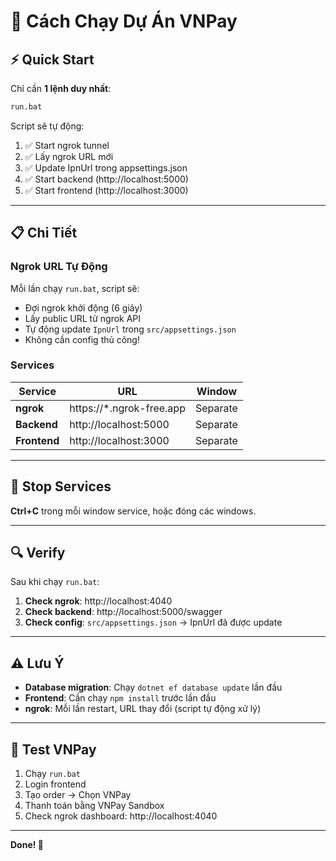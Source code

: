 # 🚀 Cách Chạy Dự Án VNPay

## ⚡ Quick Start

Chỉ cần **1 lệnh duy nhất**:

```bash
run.bat
```

Script sẽ tự động:
1. ✅ Start ngrok tunnel
2. ✅ Lấy ngrok URL mới
3. ✅ Update IpnUrl trong appsettings.json
4. ✅ Start backend (http://localhost:5000)
5. ✅ Start frontend (http://localhost:3000)

---

## 📋 Chi Tiết

### Ngrok URL Tự Động

Mỗi lần chạy `run.bat`, script sẽ:
- Đợi ngrok khởi động (6 giây)
- Lấy public URL từ ngrok API
- Tự động update `IpnUrl` trong `src/appsettings.json`
- Không cần config thủ công!

### Services

| Service | URL | Window |
|---------|-----|--------|
| **ngrok** | https://*.ngrok-free.app | Separate |
| **Backend** | http://localhost:5000 | Separate |
| **Frontend** | http://localhost:3000 | Separate |

---

## 🛑 Stop Services

**Ctrl+C** trong mỗi window service, hoặc đóng các windows.

---

## 🔍 Verify

Sau khi chạy `run.bat`:

1. **Check ngrok**: http://localhost:4040
2. **Check backend**: http://localhost:5000/swagger
3. **Check config**: `src/appsettings.json` → IpnUrl đã được update

---

## ⚠️ Lưu Ý

- **Database migration**: Chạy `dotnet ef database update` lần đầu
- **Frontend**: Cần chạy `npm install` trước lần đầu
- **ngrok**: Mỗi lần restart, URL thay đổi (script tự động xử lý)

---

## 🧪 Test VNPay

1. Chạy `run.bat`
2. Login frontend
3. Tạo order → Chọn VNPay
4. Thanh toán bằng VNPay Sandbox
5. Check ngrok dashboard: http://localhost:4040

---

**Done! 🎉**

